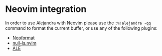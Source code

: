 # Neovim integration

In order to use Alejandra with
[Neovim](https://neovim.io/)
please use the `:%!alejandra -qq` command
to format the current buffer,
or use any of the following plugins:

- [Neoformat](https://github.com/sbdchd/neoformat)
- [null-ls.nvim](https://github.com/jose-elias-alvarez/null-ls.nvim)
- [ALE](https://github.com/dense-analysis/ale)
